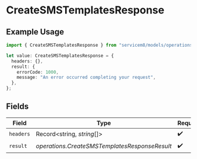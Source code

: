 # CreateSMSTemplatesResponse

## Example Usage

```typescript
import { CreateSMSTemplatesResponse } from "servicem8/models/operations";

let value: CreateSMSTemplatesResponse = {
  headers: {},
  result: {
    errorCode: 1000,
    message: "An error occurred completing your request",
  },
};
```

## Fields

| Field                                         | Type                                          | Required                                      | Description                                   |
| --------------------------------------------- | --------------------------------------------- | --------------------------------------------- | --------------------------------------------- |
| `headers`                                     | Record<string, *string*[]>                    | :heavy_check_mark:                            | N/A                                           |
| `result`                                      | *operations.CreateSMSTemplatesResponseResult* | :heavy_check_mark:                            | N/A                                           |